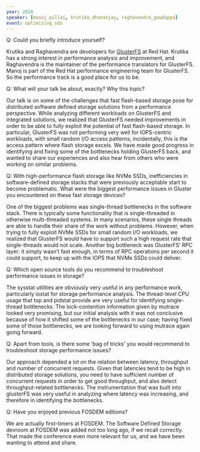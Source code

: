 ```yaml
---
year: 2018
speaker: [manoj_pillai, krutika_dhananjay, raghavendra_gowdappa]
event: optimizing_sds 
---
```


Q: Could you briefly introduce yourself?

Krutika and Raghavendra are developers for [GlusterFS](https://www.gluster.org/) at Red Hat. Krutika has a strong interest in performance analysis and improvement, and Raghavendra is the maintainer of the performance translators for GlusterFS. Manoj is part of the Red Hat performance engineering team for GlusterFS. So the performance track is a good place for us to be.

Q: What will your talk be about, exactly? Why this topic?

Our talk is on some of the challenges that fast flash-based storage pose for distributed software defined storage solutions from a performance perspective. While analyzing different workloads on GlusterFS and integrated solutions, we realized that GlusterFS needed improvements in order to be able to fully exploit the potential of fast flash-based storage. In particular, GlusterFS was not performing very well for IOPS-centric workloads, with small random I/O access patterns; incidentally, this is the access pattern where flash storage excels. We have made good progress in identifying and fixing some of the bottlenecks holding GlusterFS back, and wanted to share our experiences and also hear from others who were working on similar problems.

Q: With high-performance flash storage like NVMe SSDs, inefficiencies in software-defined storage stacks that were previously acceptable start to become problematic. What were the biggest performance issues in Gluster you encountered on these fast storage devices?

One of the biggest problems was single-thread bottlenecks in the software stack. There is typically some functionality that is single-threaded in otherwise multi-threaded systems. In many scenarios, these single threads are able to handle their share of the work without problems. However, when trying to fully exploit NVMe SSDs for small random I/O workloads, we realized that GlusterFS would have to support such a high request rate that single-threads would not scale. Another big bottleneck was GlusterFS’ RPC layer: it simply wasn’t fast enough, in terms of RPC operations per second it could support, to keep up with the IOPS that NVMe SSDs could deliver.

Q: Which open source tools do you recommend to troubleshoot performance issues in storage?

The sysstat utilities are obviously very useful in any performance work, particularly iostat for storage performance analysis. The thread-level CPU usage that top and pidstat provide are very useful for identifying single-thread bottlenecks. The lock-contention information given by mutrace looked very promising, but our initial analysis with it was not conclusive because of how it shifted some of the bottlenecks in our case; having fixed some of those bottlenecks, we are looking forward to using mutrace again going forward.

Q: Apart from tools, is there some 'bag of tricks' you would recommend to troubleshoot storage performance issues?

Our approach depended a lot on the relation between latency, throughput and number of concurrent requests. Given that latencies tend to be high in distributed storage solutions, you need to have sufficient number of concurrent requests in order to get good throughput, and also detect throughput-related bottlenecks. The instrumentation that was built into glusterFS was very useful in analyzing where latency was increasing, and therefore in identifying the bottlenecks.

Q: Have you enjoyed previous FOSDEM editions? 

We are actually first-timers at FOSDEM. The Software Defined Storage devroom at FOSDEM was added not too long ago, if we recall correctly. That made the conference even more relevant for us, and we have been wanting to attend and share.
